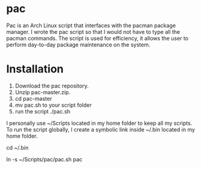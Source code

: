pac
===

Pac is an Arch Linux script that interfaces with the pacman package manager. I wrote the pac script so that I would not have to type all the pacman commands. The script is used for efficiency, it allows the user to perform day-to-day package maintenance on the system.

Installation
===
1. Download the pac repository. 
2. Unzip pac-master.zip.
3. cd pac-master
4. mv pac.sh to your script folder
5. run the script ./pac.sh

I personally use ~/Scripts located in my home folder to keep all my scripts.
To run the script globally, I create a symbolic link inside ~/.bin located in my home folder.

cd ~/.bin 

ln -s ~/Scripts/pac/pac.sh pac
